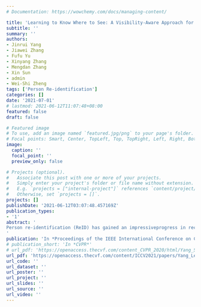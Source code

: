 ```yaml
---
# Documentation: https://wowchemy.com/docs/managing-content/

title: 'Learning to Know Where to See: A Visibility-Aware Approach for Occluded Person Re-identification'
subtitle: ''
summary: ''
authors:
- Jinrui Yang
- Jiawei Zhang
- Fufu Yu
- Xinyang Zhang
- Mengdan Zhang
- Xin Sun
- admin
- Wei-Shi Zheng
tags: ['Person Re-identification']
categories: []
date: '2021-07-01'
# lastmod: 2021-06-12T11:07:48+08:00
featured: false
draft: false

# Featured image
# To use, add an image named `featured.jpg/png` to your page's folder.
# Focal points: Smart, Center, TopLeft, Top, TopRight, Left, Right, BottomLeft, Bottom, BottomRight.
image:
  caption: ''
  focal_point: ''
  preview_only: false

# Projects (optional).
#   Associate this post with one or more of your projects.
#   Simply enter your project's folder or file name without extension.
#   E.g. `projects = ["internal-project"]` references `content/project/deep-learning/index.md`.
#   Otherwise, set `projects = []`.
projects: []
publishDate: '2021-06-12T03:07:48.457169Z'
publication_types:
- '1'
abstract: '
Person re-identification (ReID) has gained an impressiveprogress in recent years. However, the occlusion is still acommon and challenging problem for recent ReID methods.Several mainstream methods utilize extra cues (e.g., humanpose information) to distinguish human parts from obstacles to alleviate the occlusion problem. Although achievinginspiring progress, these methods severely rely on the fine-grained extra cues, and are sensitive to the estimation errorin the extra cues. In this paper, we show that existing methods may degrade if the extra information is sparse or noisy.Thus we propose a simple yet effective method that is robustto sparse and noisy pose information. This is achieved bydiscretizing pose information to the visibility label of bodyparts, so as to suppress the influence of occluded regions.We show in our experiments that leveraging pose informa-tion in this way is more effective and robust. Besides, ourmethod can be embedded into most person ReID modelseasily. Extensive experiments show that our method outperforms the state-of-the-art. We will release the source codesafter the paper is accepted.
'
publication: 'In *Proceedings of the IEEE International Conference on Computer Vision*'
# publication_short: 'In *CVPR*'
# url_pdf: 'https://openaccess.thecvf.com/content_CVPR_2020/html/Yang_Spatial-Temporal_Graph_Convolutional_Network_for_Video-Based_Person_Re-Identification_CVPR_2020_paper.html'
url_pdf: 'https://openaccess.thecvf.com/content/ICCV2021/papers/Yang_Learning_To_Know_Where_To_See_A_Visibility-Aware_Approach_for_ICCV_2021_paper.pdf'
url_code: ''
url_dataset: ''
url_poster: ''
url_project: ''
url_slides: ''
url_source: ''
url_video: ''
---
```

